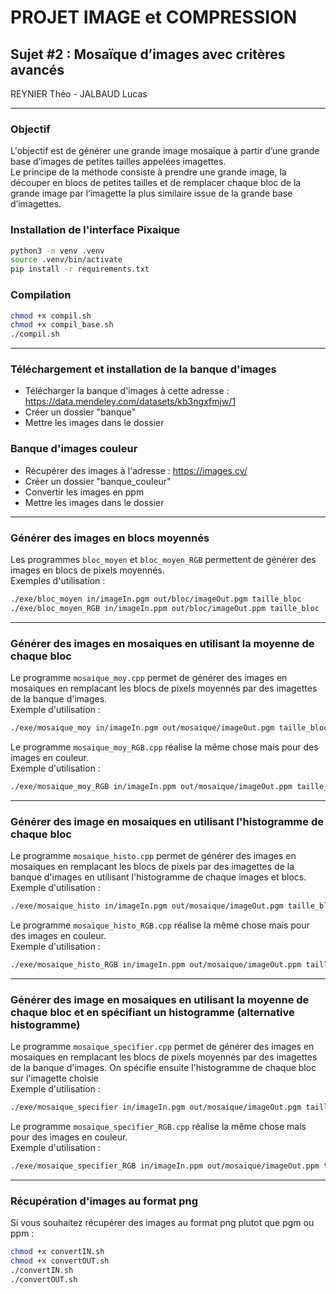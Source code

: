 # PROJET IMAGE et COMPRESSION

## Sujet #2 : Mosaïque d’images avec critères avancés

REYNIER Théo - JALBAUD Lucas

---
### Objectif

L'objectif est de générer une grande image mosaïque à partir d’une grande base d’images de petites tailles appelées imagettes. \
Le principe de la méthode consiste à prendre une grande image, la découper en blocs de petites tailles et de remplacer chaque bloc de la grande image par l’imagette la plus similaire issue de la grande base d’imagettes.

### Installation de l'interface Pixaique

```bash
python3 -m venv .venv
source .venv/bin/activate
pip install -r requirements.txt
```

### Compilation

```bash
chmod +x compil.sh
chmod +x compil_base.sh
./compil.sh
```

---

### Téléchargement et installation de la banque d'images

- Télécharger la banque d'images à cette adresse : https://data.mendeley.com/datasets/kb3ngxfmjw/1
- Créer un dossier "banque"
- Mettre les images dans le dossier

### Banque d'images couleur
- Récupérer des images à l'adresse : https://images.cv/
- Créer un dossier "banque_couleur"
- Convertir les images en ppm
- Mettre les images dans le dossier

---

### Générer des images en blocs moyennés

Les programmes `bloc_moyen` et `bloc_moyen_RGB` permettent de générer des images en blocs de pixels moyennés.\
Exemples d'utilisation :
```bash
./exe/bloc_moyen in/imageIn.pgm out/bloc/imageOut.pgm taille_bloc
./exe/bloc_moyen_RGB in/imageIn.ppm out/bloc/imageOut.ppm taille_bloc
```

---

### Générer des images en mosaiques en utilisant la moyenne de chaque bloc

Le programme `mosaique_moy.cpp` permet de générer des images en mosaiques en remplacant les blocs de pixels moyennés par des imagettes de la banque d'images.\
Exemple d'utilisation :
```bash
./exe/mosaique_moy in/imageIn.pgm out/mosaique/imageOut.pgm taille_bloc nombre_images
```

Le programme `mosaique_moy_RGB.cpp` réalise la même chose mais pour des images en couleur.\
Exemple d'utilisation :
```bash
./exe/mosaique_moy_RGB in/imageIn.ppm out/mosaique/imageOut.ppm taille_bloc nombre_images
```

---

### Générer des image en mosaiques en utilisant l'histogramme de chaque bloc
Le programme `mosaique_histo.cpp` permet de générer des images en mosaiques en remplacant les blocs de pixels  par des imagettes de la banque d'images en utilisant l'histogramme de chaque images et blocs.\
Exemple d'utilisation :
```bash
./exe/mosaique_histo in/imageIn.pgm out/mosaique/imageOut.pgm taille_bloc nombre_images
```

Le programme `mosaique_histo_RGB.cpp` réalise la même chose mais pour des images en couleur.\
Exemple d'utilisation :
```bash
./exe/mosaique_histo_RGB in/imageIn.ppm out/mosaique/imageOut.ppm taille_bloc nombre_images
```

---

### Générer des image en mosaiques en utilisant la moyenne de chaque bloc et en spécifiant un histogramme (alternative histogramme)
Le programme `mosaique_specifier.cpp` permet de générer des images en mosaiques en remplacant les blocs de pixels moyennés par des imagettes de la banque d'images. On spécifie ensuite l'histogramme de chaque bloc sur l'imagette choisie\
Exemple d'utilisation :
```bash
./exe/mosaique_specifier in/imageIn.pgm out/mosaique/imageOut.pgm taille_bloc nombre_images
```

Le programme `mosaique_specifier_RGB.cpp` réalise la même chose mais pour des images en couleur.\
Exemple d'utilisation :
```bash
./exe/mosaique_specifier_RGB in/imageIn.ppm out/mosaique/imageOut.ppm taille_bloc nombre_images
```

---

### Récupération d'images au format png

Si vous souhaitez récupérer des images au format png plutot que pgm ou ppm :

```bash
chmod +x convertIN.sh
chmod +x convertOUT.sh
./convertIN.sh
./convertOUT.sh
```